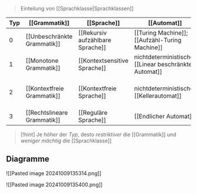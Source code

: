 > Einteilung von [[Sprachklasse|Sprachklassen]]

| Typ | [[Grammatik]]               | [[Sprache]]                      | [[Automat]]                                            | Besondere Regel                                                       |
| --- | --------------------------- | -------------------------------- | ------------------------------------------------------ | --------------------------------------------------------------------- |
| 0   | [[Unbeschränkte Grammatik]] | [[Rekursiv aufzählbare Sprache]] | [[Turing Machine]]; [[Aufzähl-Turing Machine]]         | -                                                                     |
| 1   | [[Monotone Grammatik]]      | [[Kontextsensitive Sprache]]     | nichtdeterministischer [[Linear beschränkter Automat]] | Ein Wort kann nicht kürzer werden                                     |
| 2   | [[Kontextfreie Grammatik]]  | [[Kontextfreie Sprache]]         | nichtdeterministischer [[Kellerautomat]]               | auf der linken Seite darf nur ein [[Nichtterminalsymbol\|NTS]] stehen |
| 3   | [[Rechtslineare Grammatik]] | [[Reguläre Sprache]]             | [[Endlicher Automat]]                                  | Alle Regeln dürfen maximal die Form $A \rightarrow cB$ besitzen       |


> [!hint] Je _höher_ der _Typ_, desto _restriktiver_ die [[Grammatik]] und _weniger mächtig_ die [[Sprachklasse]]

## Diagramme

![[Pasted image 20241009135314.png]]

![[Pasted image 20241009135400.png]]